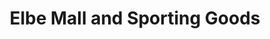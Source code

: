 ---
title: "Elbe Mall and Sporting Goods"
url: /elbe/elbe-mall-and-sporting-goods/
shop: convenience
---